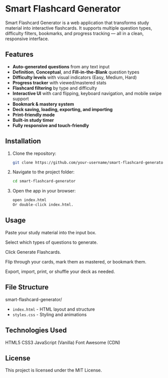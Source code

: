 # Smart Flashcard Generator

Smart Flashcard Generator is a web application that transforms study material into interactive flashcards. It supports multiple question types, difficulty filters, bookmarks, and progress tracking — all in a clean, responsive interface.

## Features

- **Auto-generated questions** from any text input
- **Definition**, **Conceptual**, and **Fill-in-the-Blank** question types
- **Difficulty levels** with visual indicators (Easy, Medium, Hard)
- **Progress tracker** with viewed/mastered stats
- **Flashcard filtering** by type and difficulty
- **Interactive UI** with card flipping, keyboard navigation, and mobile swipe support
- **Bookmark & mastery system**
- **Deck saving, loading, exporting, and importing**
- **Print-friendly mode**
- **Built-in study timer**
- **Fully responsive and touch-friendly**

## Installation

1. Clone the repository:
   ```bash
   git clone https://github.com/your-username/smart-flashcard-generator.git

2. Navigate to the project folder:

   ```bash
   cd smart-flashcard-generator

3. Open the app in your browser:

   ```bash
   open index.html
   Or double-click index.html.


## Usage
Paste your study material into the input box.

Select which types of questions to generate.

Click Generate Flashcards.

Flip through your cards, mark them as mastered, or bookmark them.

Export, import, print, or shuffle your deck as needed.


## File Structure
smart-flashcard-generator/
- `index.html` - HTML layout and structure
- `styles.css` - Styling and animations

## Technologies Used
HTML5
CSS3
JavaScript (Vanilla)
Font Awesome (CDN)

## License
This project is licensed under the MIT License.
